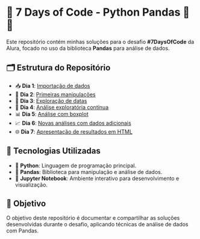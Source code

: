 # 🚀 7 Days of Code - Python Pandas 🐍🐼

Este repositório contém minhas soluções para o desafio **#7DaysOfCode** da Alura, focado no uso da biblioteca **Pandas** para análise de dados.

## 🗂️ Estrutura do Repositório

- 📥 **Dia 1**: [Importação de dados](./dia_1_importar_dados/dia_1_importando_dados.ipynb)
- 🧹 **Dia 2**: [Primeiras manipulações](./dia_2_limpeza_de_dados/dia_2_limpeza_dados.ipynb)
- 📅 **Dia 3**: [Exploração de datas](./Dia_3-Explorando_o_Datetime_dos_dados.ipynb)
- 🔎 **Dia 4**: [Análise exploratória contínua](./Dia_4-Continuando_a_explorar_os_dados.ipynb)
- 📊 **Dia 5**: [Análise com boxplot](./Dia_5-Analisando_emprestimos_com_boxplot.ipynb)
- 📈 **Dia 6**: [Novas análises com dados adicionais](./Dia_6-Novos_dados_novas_analises.ipynb)
- 🌐 **Dia 7**: [Apresentação de resultados em HTML](./Dia_7-Apresentando_resultados_em_HTML.ipynb)

## 🧰 Tecnologias Utilizadas

- 🐍 **Python**: Linguagem de programação principal.
- 🐼 **Pandas**: Biblioteca para manipulação e análise de dados.
- 📓 **Jupyter Notebook**: Ambiente interativo para desenvolvimento e visualização.

## 🎯 Objetivo

O objetivo deste repositório é documentar e compartilhar as soluções desenvolvidas durante o desafio, aplicando técnicas de análise de dados com Pandas.
